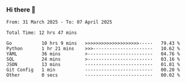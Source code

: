 ### Hi there 👋

<!--
**zhumeme/zhumeme** is a ✨ _special_ ✨ repository because its `README.md` (this file) appears on your GitHub profile.

Here are some ideas to get you started:

- 🔭 I’m currently working on ...
- 🌱 I’m currently learning ...
- 👯 I’m looking to collaborate on ...
- 🤔 I’m looking for help with ...
- 💬 Ask me about ...
- 📫 How to reach me: ...
- 😄 Pronouns: ...
- ⚡ Fun fact: ...
-->

<!--START_SECTION:waka-->

```all_time
From: 31 March 2025 - To: 07 April 2025

Total Time: 12 hrs 47 mins

Go           10 hrs 9 mins   >>>>>>>>>>>>>>>>>>>>-----   79.43 %
Python       1 hr 21 mins    >>>----------------------   10.62 %
YAML         36 mins         >------------------------   04.76 %
SQL          24 mins         >------------------------   03.16 %
JSON         13 mins         -------------------------   01.81 %
Git Config   1 min           -------------------------   00.20 %
Other        0 secs          -------------------------   00.02 %
```

<!--END_SECTION:waka-->
